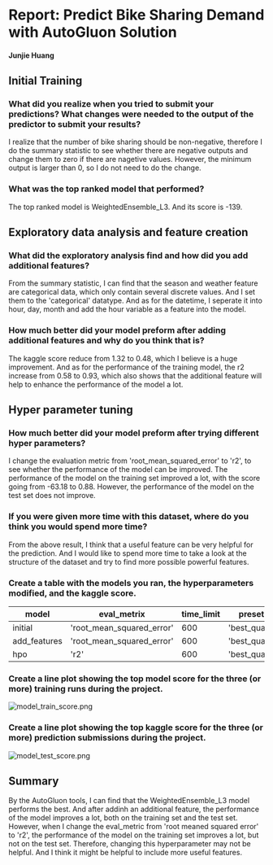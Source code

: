 # Report: Predict Bike Sharing Demand with AutoGluon Solution
#### Junjie Huang

## Initial Training
### What did you realize when you tried to submit your predictions? What changes were needed to the output of the predictor to submit your results?
I realize that the number of bike sharing should be non-negative, therefore I do the summary statistic to see whether there are negative outputs and change them to zero if there are nagetive values. However, the minimum output is larger than 0, so I do not need to do the change.

### What was the top ranked model that performed?
The top ranked model is WeightedEnsemble_L3. And its score is -139.

## Exploratory data analysis and feature creation
### What did the exploratory analysis find and how did you add additional features?
From the summary statistic, I can find that the season and weather feature are categorical data, which only contain several discrete values. And I set them to the 'categorical' datatype. And as for the datetime, I seperate it into hour, day, month and add the hour variable as a feature into the model. 

### How much better did your model preform after adding additional features and why do you think that is?
The kaggle score reduce from 1.32 to 0.48, which I believe is a huge improvement. And as for the performance of the training model, the r2 increase from 0.58 to 0.93, which also shows that the additional feature will help to enhance the performance of the model a lot.

## Hyper parameter tuning
### How much better did your model preform after trying different hyper parameters?
I change the evaluation metric from 'root_mean_squared_error' to 'r2', to see whether the performance of the model can be improved. The performance of the model on the training set improved a lot, with the score going from -63.18 to 0.88. However, the performance of the model on the test set does not improve.

### If you were given more time with this dataset, where do you think you would spend more time?
From the above result, I think that a useful feature can be very helpful for the prediction. And I would like to spend more time to take a look at the structure of the dataset and try to find more possible powerful features.

### Create a table with the models you ran, the hyperparameters modified, and the kaggle score.
|model|eval_metrix|time_limit|presets|score|
|--|--|--|--|--|
|initial|'root_mean_squared_error'|600|'best_quality'|1.3264|
|add_features|'root_mean_squared_error'|600|'best_quality'|0.4798|
|hpo|'r2'|600|'best_quality'|0.4886|

### Create a line plot showing the top model score for the three (or more) training runs during the project.

![model_train_score.png](img/model_train_score.png)

### Create a line plot showing the top kaggle score for the three (or more) prediction submissions during the project.

![model_test_score.png](img/model_test_score.png)

## Summary
By the AutoGluon tools, I can find that the WeightedEnsemble_L3 model performs the best. And after addinh an additional feature, the performance of the model improves a lot, both on the training set and the test set. However, when I change the eval_metric from 'root meaned squared error' to 'r2', the performance of the model on the training set improves a lot, but not on the test set. Therefore, changing this hyperparameter may not be helpful. And I think it might be helpful to include more useful features.
